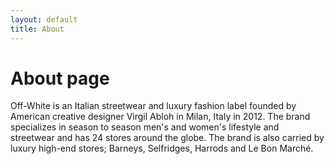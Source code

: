 ```yaml
---
layout: default
title: About
---
```

# About page

Off-White is an Italian streetwear and luxury fashion label founded by American creative designer Virgil Abloh in Milan, Italy in 2012. The brand specializes in season to season men's and women's lifestyle and streetwear and has 24 stores around the globe. The brand is also carried by luxury high-end stores; Barneys, Selfridges, Harrods and Le Bon Marché.